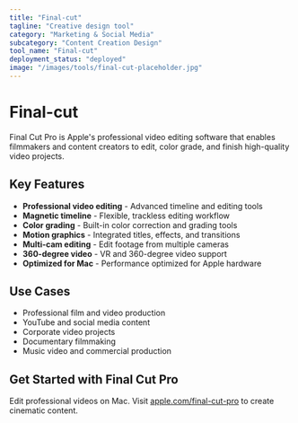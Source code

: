 ```yaml
---
title: "Final-cut"
tagline: "Creative design tool"
category: "Marketing & Social Media"
subcategory: "Content Creation Design"
tool_name: "Final-cut"
deployment_status: "deployed"
image: "/images/tools/final-cut-placeholder.jpg"
---
```


# Final-cut

Final Cut Pro is Apple's professional video editing software that enables filmmakers and content creators to edit, color grade, and finish high-quality video projects.

## Key Features

- **Professional video editing** - Advanced timeline and editing tools
- **Magnetic timeline** - Flexible, trackless editing workflow
- **Color grading** - Built-in color correction and grading tools
- **Motion graphics** - Integrated titles, effects, and transitions
- **Multi-cam editing** - Edit footage from multiple cameras
- **360-degree video** - VR and 360-degree video support
- **Optimized for Mac** - Performance optimized for Apple hardware

## Use Cases

- Professional film and video production
- YouTube and social media content
- Corporate video projects
- Documentary filmmaking
- Music video and commercial production

## Get Started with Final Cut Pro

Edit professional videos on Mac. Visit [apple.com/final-cut-pro](https://www.apple.com/final-cut-pro) to create cinematic content.
